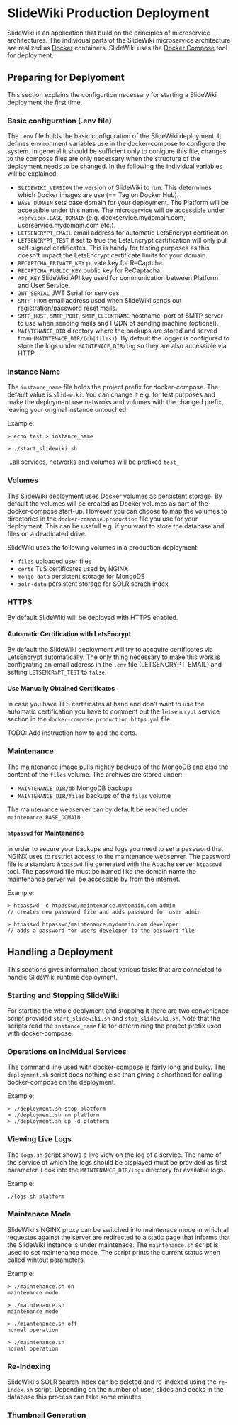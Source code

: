 # SlideWiki Production Deployment

SlideWiki is an application that build on the principles of microservice architectures. The individual parts of the SlideWiki microservice architecture are realized as [Docker](https://www.docker.com/) containers. SlideWiki uses the [Docker Compose](https://docs.docker.com/compose/overview/) tool for deployment. 


## Preparing for Deplyoment

This section explains the configurtion necessary for starting a SlideWiki deployment the first time.


### Basic configuration (.env file)

The `.env` file holds the basic configuration of the SlideWiki deployment. It defines environment variables use in the docker-compose to configure the system. In general it should be sufficient only to conigure this file, changes to the compose files are only necessary when the structure of the deployment needs to be changed. In the following the individual variables will be explained:

- `SLIDEWIKI_VERSION` the version of SlideWiki to run. This determines which Docker images are use (== Tag on Docker Hub).
- `BASE_DOMAIN` sets base domain for your deployment. The Platform will be accessible under this name. The microservice will be accessible under `<service>.BASE_DOMAIN` (e.g. deckservice.mydomain.com, userservice.mydomain.com etc.).
- `LETSENCRYPT_EMAIL` email address for automatic LetsEncrypt certification. 
- `LETSENCRYPT_TEST` if set to true the LetsEncrypt certification will only pull self-signed certificates. This is handy for testing purposes as this doesn't impact the LetsEncrypt certificate limits for your domain.
- `RECAPTCHA_PRIVATE_KEY` private key for ReCaptcha.
- `RECAPTCHA_PUBLIC_KEY` public key for ReCaptacha.
- `API_KEY` SlideWiki API key used for communication between Platform and User Service.
- `JWT_SERIAL` JWT Ssrial for services
- `SMTP_FROM` email address used when SlideWiki sends out registration/password reset mails.
- `SMTP_HOST`, `SMTP_PORT`, `SMTP_CLIENTNAME` hostname, port of SMTP server to use when sending mails and FQDN of sending machine (optional).
- `MAINTENANCE_DIR` directory where the backups are stored and served from (`MAINTENACE_DIR/(db|files)`). By default the logger is configured to store the logs under `MAINTENACE_DIR/log` so they are also accessible via HTTP.

### Instance Name

The `instance_name` file holds the project prefix for docker-compose. The default value is `slidewiki`. You can change it e.g. for test purposes and make the deployment use netwroks and volumes with the changed prefix, leaving your original instance untouched.

Example:
```
> echo test > instance_name

> ./start_slidewiki.sh

```
...all services, networks and volumes will be prefixed `test_`


### Volumes

The SlideWiki deployment uses Docker volumes as persistent storage. By default the volumes will be created as Docker volumes as part of the docker-compose start-up. However you can choose to map the volumes to directories in the `docker-compose.production` file you use for your deployment. This can be usefull e.g. if you want to store the database and files on a deadicated drive.

SlideWiki uses the following volumes in a production deployment:

- `files` uploaded user files
- `certs` TLS certificates used by NGINX
- `mongo-data` persistent storage for MongoDB
- `solr-data` persistent storage for SOLR serach index


### HTTPS

By default SlideWiki will be deployed with HTTPS enabled.

#### Automatic Certification with LetsEncrypt
By default the SlideWiki deployment will try to accquire certificates via LetsEncrypt automatically. The only thing necessary to make this work is configrating an email address in the `.env` file (LETSENCRYPT_EMAIL) and setting `LETSENCRYPT_TEST` to `false`. 


#### Use Manually Obtained Certificates
In case you have TLS certificates at hand and don't want to use the automatic certification you have to comment out the `letsencrypt` service section in the `docker-compose.production.https.yml` file. 

TODO: Add instruction how to add the certs.


### Maintenance

The maintenance image pulls nightly backups of the MongoDB and also the content of the `files` volume. The archives are stored under:

- `MAINTENANCE_DIR/db` MongoDB backups
- `MAINTENANCE_DIR/files` backups of the `files` volume

The maintenance webserver can by default be reached under `maintenance.BASE_DOMAIN`. 

#### `htpasswd` for Maintenance
In order to secure your backups and logs you need to set a password that NGINX uses to restrict access to the maintenance webserver. The password file is a standard `htpasswd` file generated with the Apache server `htpasswd` tool. The password file must be named like the domain name the maintenance server will be accessible by from the internet.

Example:
```
> htpasswd -c htpasswd/maintenance.mydomain.com admin
// creates new password file and adds password for user admin

> htpasswd htpasswd/maintenance.mydomain.com developer
// adds a password for users developer to the password file
```


## Handling a Deployment

This sections gives information about various tasks that are connected to handle SlideWiki runtime deployment.


### Starting and Stopping SlideWiki

For starting the whole deplyment and stopping it there are two convenience script provided `start_slidewiki.sh` and `stop_slidewiki.sh`. Note that the scripts read the `instance_name` file for determining the project prefix used with docker-compose.

### Operations on Individual Services

The command line used with docker-compose is fairly long and bulky. The `deployment.sh` script does nothing else than giving a shorthand for calling docker-compose on the deployment.

Example:

```
> ./deployment.sh stop platform
> ./deployment.sh rm platform
> ./deployment.sh up -d platform
```

### Viewing Live Logs

The `logs.sh` script shows a live view on the log of a service. The name of the service of which the logs should be displayed must be provided as first parameter. Look into the `MAINTENANCE_DIR/logs` directory for available logs.

Example:
```
./logs.sh platform
```


### Maintenace Mode

SlideWiki's NGINX proxy can be switched into maintenace mode in which all requestes against the server are redirected to a static page that informs that the SlideWiki instance is under maintenace. The `maintenance.sh` script is used to set maintenance mode. The script prints the current status when called wihtout parameters.

Example:
```
> ./maintenance.sh on
maintenance mode

> ./maintenance.sh
maintenance mode

> ./miantenance.sh off
normal operation

> ./maintenance.sh
normal operation
```

### Re-Indexing

SlideWiki's SOLR search index can be deleted and re-indexed using the `re-index.sh` script. Depending on the number of user, slides and decks in the database this process can take some minutes.


### Thumbnail Generation






